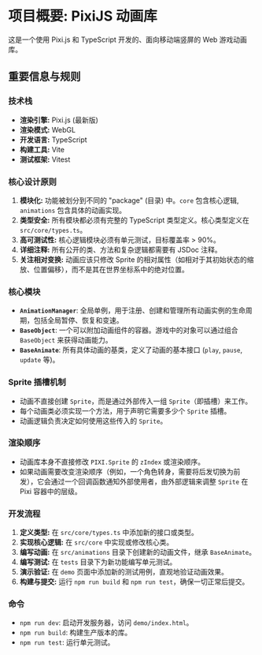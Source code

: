 # 项目概要: PixiJS 动画库

这是一个使用 Pixi.js 和 TypeScript 开发的、面向移动端竖屏的 Web 游戏动画库。

## 重要信息与规则

### 技术栈
- **渲染引擎:** Pixi.js (最新版)
- **渲染模式:** WebGL
- **开发语言:** TypeScript
- **构建工具:** Vite
- **测试框架:** Vitest

### 核心设计原则
1.  **模块化:** 功能被划分到不同的 "package" (目录) 中。`core` 包含核心逻辑, `animations` 包含具体的动画实现。
2.  **类型安全:** 所有模块都必须有完整的 TypeScript 类型定义。核心类型定义在 `src/core/types.ts`。
3.  **高可测试性:** 核心逻辑模块必须有单元测试，目标覆盖率 > 90%。
4.  **详细注释:** 所有公开的类、方法和复杂逻辑都需要有 JSDoc 注释。
5.  **关注相对变换:** 动画应该只修改 Sprite 的相对属性（如相对于其初始状态的缩放、位置偏移），而不是其在世界坐标系中的绝对位置。

### 核心模块
-   **`AnimationManager`**: 全局单例，用于注册、创建和管理所有动画实例的生命周期，包括全局暂停、恢复和变速。
-   **`BaseObject`**: 一个可以附加动画组件的容器。游戏中的对象可以通过组合 `BaseObject` 来获得动画能力。
-   **`BaseAnimate`**: 所有具体动画的基类，定义了动画的基本接口 (`play`, `pause`, `update` 等)。

### Sprite 插槽机制
-   动画不直接创建 `Sprite`，而是通过外部传入一组 `Sprite`（即插槽）来工作。
-   每个动画类必须实现一个方法，用于声明它需要多少个 `Sprite` 插槽。
-   动画逻辑负责决定如何使用这些传入的 `Sprite`。

### 渲染顺序
-   动画库本身不直接修改 `PIXI.Sprite` 的 `zIndex` 或渲染顺序。
-   如果动画需要改变渲染顺序（例如，一个角色转身，需要将后发切换为前发），它会通过一个回调函数通知外部使用者，由外部逻辑来调整 `Sprite` 在 Pixi 容器中的层级。

### 开发流程
1.  **定义类型:** 在 `src/core/types.ts` 中添加新的接口或类型。
2.  **实现核心逻辑:** 在 `src/core` 中实现或修改核心类。
3.  **编写动画:** 在 `src/animations` 目录下创建新的动画文件，继承 `BaseAnimate`。
4.  **编写测试:** 在 `tests` 目录下为新功能编写单元测试。
5.  **演示验证:** 在 `demo` 页面中添加新的测试用例，直观地验证动画效果。
6.  **构建与提交:** 运行 `npm run build` 和 `npm run test`，确保一切正常后提交。

### 命令
-   `npm run dev`: 启动开发服务器，访问 `demo/index.html`。
-   `npm run build`: 构建生产版本的库。
-   `npm run test`: 运行单元测试。
